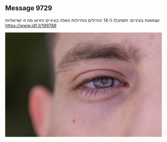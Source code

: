 ## Message 9729

עצמאות בעיניים: 
תסתכלו ל-14 החיילים והחיילות האלה בעיניים ותראו מה זו ישראליות
https://www.idf.il/199788

![Photo](9729/9729_photo.jpg)
